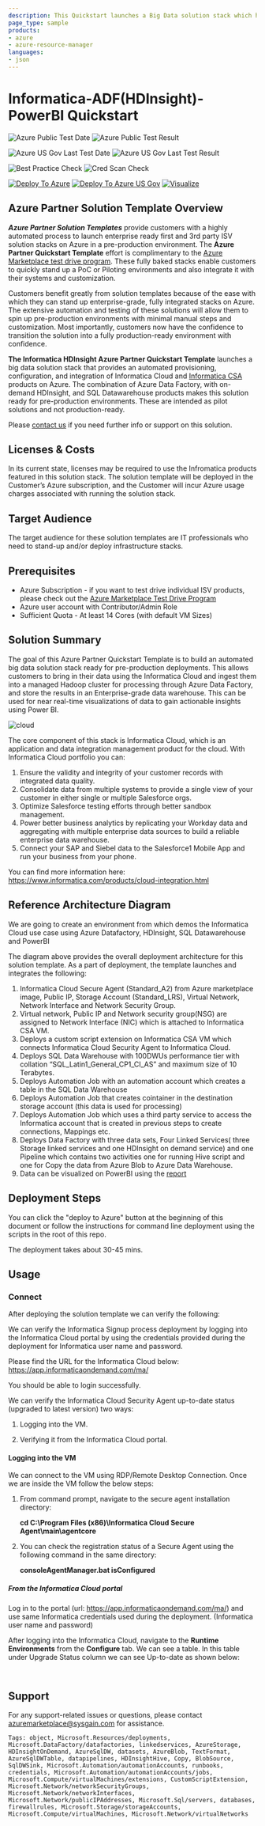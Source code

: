 ```yaml
---
description: This Quickstart launches a Big Data solution stack which has Informatica, Azure Data Factory, HDInsight, Azure SQL Dataware house and PowerBI as stack components. This integrated stack is ready to use pre production environment.
page_type: sample
products:
- azure
- azure-resource-manager
languages:
- json
---
```

# Informatica-ADF(HDInsight)-PowerBI Quickstart

![Azure Public Test Date](https://azurequickstartsservice.blob.core.windows.net/badges/application-workloads/informatica/informatica-adf-hdinsight-powerbi/PublicLastTestDate.svg)
![Azure Public Test Result](https://azurequickstartsservice.blob.core.windows.net/badges/application-workloads/informatica/informatica-adf-hdinsight-powerbi/PublicDeployment.svg)

![Azure US Gov Last Test Date](https://azurequickstartsservice.blob.core.windows.net/badges/application-workloads/informatica/informatica-adf-hdinsight-powerbi/FairfaxLastTestDate.svg)
![Azure US Gov Last Test Result](https://azurequickstartsservice.blob.core.windows.net/badges/application-workloads/informatica/informatica-adf-hdinsight-powerbi/FairfaxDeployment.svg)

![Best Practice Check](https://azurequickstartsservice.blob.core.windows.net/badges/application-workloads/informatica/informatica-adf-hdinsight-powerbi/BestPracticeResult.svg)
![Cred Scan Check](https://azurequickstartsservice.blob.core.windows.net/badges/application-workloads/informatica/informatica-adf-hdinsight-powerbi/CredScanResult.svg)

[![Deploy To Azure](https://raw.githubusercontent.com/Azure/azure-quickstart-templates/master/1-CONTRIBUTION-GUIDE/images/deploytoazure.svg?sanitize=true)](https://portal.azure.com/#create/Microsoft.Template/uri/https%3A%2F%2Fraw.githubusercontent.com%2FAzure%2Fazure-quickstart-templates%2Fmaster%2Fapplication-workloads%2Finformatica%2Finformatica-adf-hdinsight-powerbi%2Fazuredeploy.json)
[![Deploy To Azure US Gov](https://raw.githubusercontent.com/Azure/azure-quickstart-templates/master/1-CONTRIBUTION-GUIDE/images/deploytoazuregov.svg?sanitize=true)](https://portal.azure.us/#create/Microsoft.Template/uri/https%3A%2F%2Fraw.githubusercontent.com%2FAzure%2Fazure-quickstart-templates%2Fmaster%2Fapplication-workloads%2Finformatica%2Finformatica-adf-hdinsight-powerbi%2Fazuredeploy.json)
[![Visualize](https://raw.githubusercontent.com/Azure/azure-quickstart-templates/master/1-CONTRIBUTION-GUIDE/images/visualizebutton.svg?sanitize=true)](http://armviz.io/#/?load=https%3A%2F%2Fraw.githubusercontent.com%2FAzure%2Fazure-quickstart-templates%2Fmaster%2Fapplication-workloads%2Finformatica%2Finformatica-adf-hdinsight-powerbi%2Fazuredeploy.json)

## Azure Partner Solution Template Overview

***Azure Partner Solution Templates*** provide customers with a highly automated process to launch enterprise ready first and 3rd party ISV solution stacks on Azure in a pre-production environment. The **Azure Partner Quickstart Template** effort is complimentary to the [Azure Marketplace test drive program](https://azure.microsoft.com/marketplace/test-drives/). These fully baked stacks enable customers to quickly stand up a PoC or Piloting environments and also integrate it with their systems and customization.

Customers benefit greatly from solution templates because of the ease with which they can stand up enterprise-grade, fully integrated stacks on Azure. The extensive automation and testing of these solutions will allow them to spin up pre-production environments with minimal manual steps and customization.  Most importantly, customers now have the confidence to transition the solution into a fully production-ready environment with confidence.

**The Informatica HDInsight Azure Partner Quickstart Template** launches a big data solution stack that provides an automated provisioning, configuration, and integration of Informatica Cloud and [Informatica CSA](https://azure.microsoft.com/marketplace/partners/informatica-cloud/informatica-cloud/) products on Azure. The combination of Azure Data Factory, with on-demand HDInsight, and SQL Datawarehouse products makes this solution ready for pre-production environments. These are intended as pilot solutions and not production-ready.

Please [contact us](azuremarketplace@sysgain.com) if you need further info or support on this solution.

## Licenses & Costs

In its current state, licenses may be required to use the Infromatica products featured in this solution stack. The solution template will be deployed in the Customer’s Azure subscription, and the Customer will incur Azure usage charges associated with running the solution stack.

## Target Audience

The target audience for these solution templates are IT professionals who need to stand-up and/or deploy infrastructure stacks.

## Prerequisites

* Azure Subscription - if you want to test drive individual ISV products, please check out the [Azure Marketplace Test Drive Program](https://azure.microsoft.com/marketplace/test-drives/)
* Azure user account with Contributor/Admin Role
* Sufficient Quota - At least 14 Cores (with default VM Sizes)

## Solution Summary

The goal of this Azure Partner Quickstart Template is to build an automated big data solution stack ready for pre-production deployments. This allows customers to bring in their data using the Informatica Cloud and ingest them into a managed Hadoop cluster for processing through Azure Data Factory, and store the results in an Enterprise-grade data warehouse. This can be used for near real-time visualizations of data to gain actionable insights using Power BI.

![cloud]( images/informatica-cloud.png)

The core component of this stack is Informatica Cloud, which is an application and data integration management product for the cloud. With Informatica Cloud portfolio you can:

1. Ensure the validity and integrity of your customer records with integrated data quality.
2. Consolidate data from multiple systems to provide a single view of your customer in either single or multiple Salesforce orgs.
3. Optimize Salesforce testing efforts through better sandbox management.
4. Power better business analytics by replicating your Workday data and aggregating with multiple enterprise data sources to build a reliable enterprise data warehouse.
5. Connect your SAP and Siebel data to the Salesforce1 Mobile App and run your business from your phone.

You can find more information here: https://www.informatica.com/products/cloud-integration.html

## Reference Architecture Diagram

We are going to create an environment from which demos the Informatica Cloud use case using Azure Datafactory, HDInsight, SQL Datawarehouse and PowerBI
![[](images/reference-arch.png)](images/reference-arch.png)

The diagram above provides the overall deployment architecture for this solution template.
As a part of deployment, the template launches and integrates the following:

1. Informatica Cloud Secure Agent (Standard_A2) from Azure marketplace image, Public IP, Storage Account (Standard_LRS), Virtual Network, Network Interface and Network Security Group.
2. Virtual network, Public IP and Network security group(NSG) are assigned to Network Interface (NIC) which is attached to Informatica CSA VM.
3. Deploys a custom script extension on Informatica CSA VM which connects Informatica Cloud Security Agent to Informatica Cloud.
4. Deploys SQL Data Warehouse with 100DWUs performance tier with collation “SQL_Latin1_General_CP1_CI_AS” and maximum size of 10 Terabytes.
5. Deploys Automation Job with an automation account which creates a table in the SQL Data Warehouse
6. Deploys Automation Job that creates cointainer in the destination storage account  (this data is used for processing)
7.  Deploys  Automation Job which uses a third party service to access the Informatica account that is created in previous steps to create connections, Mappings etc.
7. Deploys Data Factory with three data sets, Four Linked Services( three Storage linked services and one HDInsight on demand service) and one Pipeline which contains two activities one for running Hive script and one for Copy the data from Azure Blob to Azure Data Warehouse.
8. Data can be visualized  on PowerBI using the [report](https://hivestorage45.blob.core.windows.net/powerbireport/reports/MachineData_09262016_latest.pbix)

## Deployment Steps

You can click the "deploy to Azure" button at the beginning of this document or follow the instructions for command line deployment using the scripts in the root of this repo.

The deployment takes about 30-45 mins.

## Usage

### Connect

After deploying the solution template we can verify the following:

We can verify the Informatica Signup process deployment by logging into the Informatica Cloud portal by using the credentials provided during the deployment for Informatica user name and password.

Please find the URL for the Informatica Cloud below:
https://app.informaticaondemand.com/ma/

You should be able to login successfully.

We can verify the Informatica Cloud Security Agent up-to-date status (upgraded to latest version) two ways:

1. Logging into the VM.

2. Verifying it from the Informatica Cloud portal.

#### Logging into the VM

We can connect to the VM using RDP/Remote Desktop Connection. Once we are inside the VM follow the below steps:

1. From command prompt, navigate to the secure agent installation directory:

    **cd  C:\Program Files (x86)\Informatica Cloud Secure Agent\main\agentcore**

2. You can check the registration status of a Secure Agent using the following command in the same directory:

    **consoleAgentManager.bat isConfigured**

##### From the Informatica Cloud portal

Log in to the portal (url: https://app.informaticaondemand.com/ma/) and use same Informatica credentials used during the deployment.  (Informatica user name and password)

After logging into the Informatica Cloud, navigate to the **Runtime Environments** from the **Configure** tab. We can see a table. In this table under Upgrade Status column we can see Up-to-date as shown below:

![[](images/ic1.png)](images/ic1.png)

![[](images/ic2.png)](images/ic2.png)

## Support

For any support-related issues or questions, please contact azuremarketplace@sysgain.com for assistance.

`Tags: object, Microsoft.Resources/deployments, Microsoft.DataFactory/datafactories, linkedservices, AzureStorage, HDInsightOnDemand, AzureSqlDW, datasets, AzureBlob, TextFormat, AzureSqlDWTable, datapipelines, HDInsightHive, Copy, BlobSource, SqlDWSink, Microsoft.Automation/automationAccounts, runbooks, credentials, Microsoft.Automation/automationAccounts/jobs, Microsoft.Compute/virtualMachines/extensions, CustomScriptExtension, Microsoft.Network/networkSecurityGroups, Microsoft.Network/networkInterfaces, Microsoft.Network/publicIPAddresses, Microsoft.Sql/servers, databases, firewallrules, Microsoft.Storage/storageAccounts, Microsoft.Compute/virtualMachines, Microsoft.Network/virtualNetworks`
